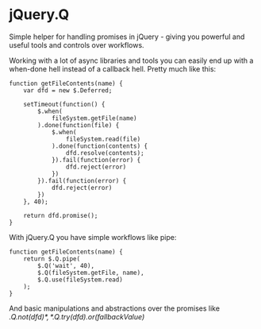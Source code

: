 jQuery.Q
========

Simple helper for handling promises in jQuery - giving you powerful and useful tools and controls over workflows.

Working with a lot of async libraries and tools you can easily end up with a when-done hell instead of a callback hell. Pretty much like this:

	function getFileContents(name) {
		var dfd = new $.Deferred;

		setTimeout(function() {
			$.when(
				fileSystem.getFile(name)
			).done(function(file) {
				$.when(
					fileSystem.read(file)
				).done(function(contents) {
					dfd.resolve(contents);
				}).fail(function(error) {
					dfd.reject(error)
				})
			}).fail(function(error) {
				dfd.reject(error)
			})
		}, 40);

		return dfd.promise();
	}

With jQuery.Q you have simple workflows like pipe:

	function getFileContents(name) {
		return $.Q.pipe(
			$.Q('wait', 40),
    		$.Q(fileSystem.getFile, name), 
    		$.Q.use(fileSystem.read)
		);
	}

And basic manipulations and abstractions over the promises like *$.Q.not(dfd)*, *$.Q.try(dfd).or(fallbackValue)*
